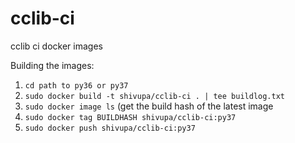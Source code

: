 # cclib-ci
cclib ci docker images

Building the images:
 1. `cd path to py36 or py37`
 2. `sudo docker build -t shivupa/cclib-ci . | tee buildlog.txt`
 3. `sudo docker image ls` (get the build hash of the latest image
 4. `sudo docker tag BUILDHASH shivupa/cclib-ci:py37`
 5. `sudo docker push shivupa/cclib-ci:py37`
